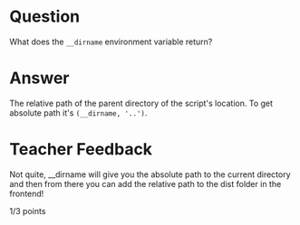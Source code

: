 # Question

What does the `__dirname` environment variable return? 

# Answer
The relative path of the parent directory of the script's location. To get absolute path it's `(__dirname, '..')`.
# Teacher Feedback

Not quite, __dirname will give you the absolute path to the current directory and then from there you can add the relative path to the dist folder in the frontend!

1/3 points